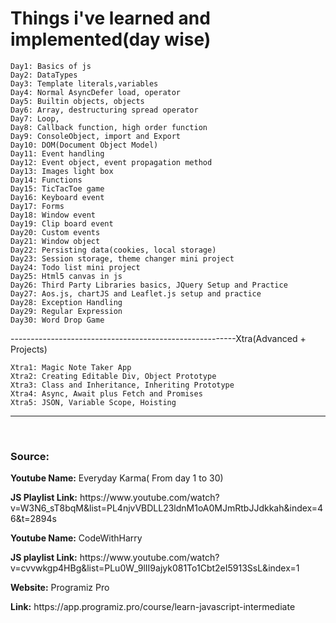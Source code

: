 # Things i've learned and implemented(day wise)
    Day1: Basics of js
    Day2: DataTypes
    Day3: Template literals,variables
    Day4: Normal AsyncDefer load, operator
    Day5: Builtin objects, objects
    Day6: Array, destructuring spread operator
    Day7: Loop, 
    Day8: Callback function, high order function
    Day9: ConsoleObject, import and Export
    Day10: DOM(Document Object Model) 
    Day11: Event handling
    Day12: Event object, event propagation method
    Day13: Images light box
    Day14: Functions
    Day15: TicTacToe game
    Day16: Keyboard event
    Day17: Forms
    Day18: Window event 
    Day19: Clip board event
    Day20: Custom events
    Day21: Window object
    Day22: Persisting data(cookies, local storage)
    Day23: Session storage, theme changer mini project
    Day24: Todo list mini project
    Day25: Html5 canvas in js
    Day26: Third Party Libraries basics, JQuery Setup and Practice
    Day27: Aos.js, chartJS and Leaflet.js setup and practice
    Day28: Exception Handling
    Day29: Regular Expression
    Day30: Word Drop Game

--------------------------------------------------------Xtra(Advanced + Projects)

    Xtra1: Magic Note Taker App
    Xtra2: Creating Editable Div, Object Prototype
    Xtra3: Class and Inheritance, Inheriting Prototype
    Xtra4: Async, Await plus Fetch and Promises
    Xtra5: JSON, Variable Scope, Hoisting
 
<hr>
</br><h3>Source:</h3>
<p><b>Youtube Name:</b> Everyday Karma( From day 1 to 30)</p> 
<p><b>JS Playlist Link:</b> https://www.youtube.com/watch?v=W3N6_sT8bqM&list=PL4njvVBDLL23ldnM1oA0MJmRtbJJdkkah&index=46&t=2894s</p>

<p><b>Youtube Name:</b> CodeWithHarry</p>
<p><b>JS playlist Link:</b> https://www.youtube.com/watch?v=cvvwkgp4HBg&list=PLu0W_9lII9ajyk081To1Cbt2eI5913SsL&index=1</p>

<p><b>Website:</b> Programiz Pro</p>
<p><b>Link:</b> https://app.programiz.pro/course/learn-javascript-intermediate</p>

